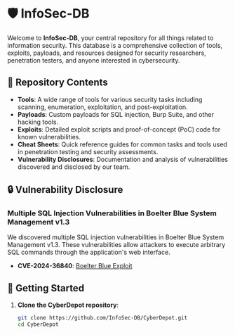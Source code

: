 
# 🛡️ InfoSec-DB

Welcome to **InfoSec-DB**, your central repository for all things related to information security. This database is a comprehensive collection of tools, exploits, payloads, and resources designed for security researchers, penetration testers, and anyone interested in cybersecurity.

## 📂 Repository Contents

- **Tools**: A wide range of tools for various security tasks including scanning, enumeration, exploitation, and post-exploitation.
- **Payloads**: Custom payloads for SQL injection, Burp Suite, and other hacking tools.
- **Exploits**: Detailed exploit scripts and proof-of-concept (PoC) code for known vulnerabilities.
- **Cheat Sheets**: Quick reference guides for common tasks and tools used in penetration testing and security assessments.
- **Vulnerability Disclosures**: Documentation and analysis of vulnerabilities discovered and disclosed by our team.

## 🔒 Vulnerability Disclosure

### Multiple SQL Injection Vulnerabilities in Boelter Blue System Management v1.3

We discovered multiple SQL injection vulnerabilities in Boelter Blue System Management v1.3. These vulnerabilities allow attackers to execute arbitrary SQL commands through the application's web interface.

- **CVE-2024-36840**: [Boelter Blue Exploit](https://infosec-db.github.io/CyberDepot/vuln_boelter_blue/)

## 🚀 Getting Started

1. **Clone the CyberDepot repository**:
   ```sh
   git clone https://github.com/InfoSec-DB/CyberDepot.git
   cd CyberDepot
